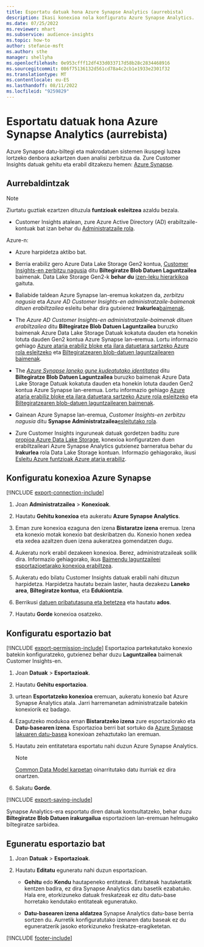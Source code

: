 ```yaml
---
title: Esportatu datuak hona Azure Synapse Analytics (aurrebista)
description: Ikasi konexioa nola konfiguratu Azure Synapse Analytics.
ms.date: 07/25/2022
ms.reviewer: mhart
ms.subservice: audience-insights
ms.topic: how-to
author: stefanie-msft
ms.author: sthe
manager: shellyha
ms.openlocfilehash: 0e953cfff12df433d033717d58b28c2834468916
ms.sourcegitcommit: 086f75136132d561cd78a4c2cb1e1933e2301f32
ms.translationtype: MT
ms.contentlocale: eu-ES
ms.lasthandoff: 08/11/2022
ms.locfileid: "9259829"
---
```

# <a name="export-data-to-azure-synapse-analytics-preview"></a>Esportatu datuak hona Azure Synapse Analytics (aurrebista)

Azure Synapse datu-biltegi eta makrodatuen sistemen ikuspegi luzea lortzeko denbora azkartzen duen analisi zerbitzua da. Zure Customer Insights datuak gehitu eta erabil ditzakezu hemen: [Azure Synapse](/azure/synapse-analytics/overview-what-is).

## <a name="prerequisites"></a>Aurrebaldintzak

> [!NOTE]
> Ziurtatu guztiak ezartzen dituzula **funtzioak esleitzea** azaldu bezala.

- Customer Insights atalean, zure Azure Active Directory (AD) erabiltzaile-kontuak bat izan behar du [Administratzaile rola](permissions.md#add-users).

Azure-n:

- Azure harpidetza aktibo bat.

- Berria erabiliz gero Azure Data Lake Storage Gen2 kontua, [Customer Insights-en zerbitzu nagusia](connect-service-principal.md) ditu **Biltegiratze Blob Datuen Laguntzailea** baimenak. Data Lake Storage Gen2-k **behar du** [izen-leku hierarkikoa](/azure/storage/blobs/data-lake-storage-namespace) gaituta.

- Baliabide taldean Azure Synapse lan-eremua kokatzen da, *zerbitzu nagusia* eta *Azure AD Customer Insights-en administratzaile-baimenak dituen erabiltzailea* esleitu behar dira gutxienez **Irakurlea**[baimenak](/azure/role-based-access-control/role-assignments-portal).

- The *Azure AD Customer Insights-en administratzaile-baimenak dituen erabiltzailea* ditu **Biltegiratze Blob Datuen Laguntzailea** buruzko baimenak Azure Data Lake Storage Datuak kokatuta dauden eta honekin lotuta dauden Gen2 kontua Azure Synapse lan-eremua. Lortu informazio gehiago [Azure ataria erabiliz bloke eta ilara datuetara sartzeko Azure rola esleitzeko](/azure/storage/common/storage-auth-aad-rbac-portal) eta [Biltegiratzearen blob-datuen laguntzailearen baimenak](/azure/role-based-access-control/built-in-roles#storage-blob-data-contributor).

- The *[Azure Synapse laneko gune kudeatutako identitatea](/azure/synapse-analytics/security/synapse-workspace-managed-identity)* ditu **Biltegiratze Blob Datuen Laguntzailea** buruzko baimenak Azure Data Lake Storage Datuak kokatuta dauden eta honekin lotuta dauden Gen2 kontua Azure Synapse lan-eremua. Lortu informazio gehiago [Azure ataria erabiliz bloke eta ilara datuetara sartzeko Azure rola esleitzeko](/azure/storage/common/storage-auth-aad-rbac-portal) eta [Biltegiratzearen blob-datuen laguntzailearen baimenak](/azure/role-based-access-control/built-in-roles#storage-blob-data-contributor).

- Gainean Azure Synapse lan-eremua, *Customer Insights-en zerbitzu nagusia* ditu **Synapse Administratzailea**[esleitutako rola](/azure/synapse-analytics/security/how-to-set-up-access-control).

- Zure Customer Insights inguruneak datuak gordetzen baditu zure [propioa Azure Data Lake Storage](own-data-lake-storage.md), konexioa konfiguratzen duen erabiltzaileari Azure Synapse Analytics gutxienez barneratua behar du **Irakurlea** rola Data Lake Storage kontuan. Informazio gehiagorako, ikusi [Esleitu Azure funtzioak Azure ataria erabiliz](/azure/role-based-access-control/role-assignments-portal).

## <a name="set-up-connection-to-azure-synapse"></a>Konfiguratu konexioa Azure Synapse

[!INCLUDE [export-connection-include](includes/export-connection-admn.md)]

1. Joan **Administratzailea** > **Konexioak**.

1. Hautatu **Gehitu konexioa** eta aukeratu **Azure Synapse Analytics**.

1. Eman zure konexioa ezaguna den izena **Bistaratze izena** eremua. Izena eta konexio motak konexio bat deskribatzen du. Konexio honen xedea eta xedea azaltzen duen izena aukeratzea gomendatzen dugu.

1. Aukeratu nork erabil dezakeen konexioa. Berez, administratzaileak soilik dira. Informazio gehiagorako, ikus [Baimendu laguntzaileei esportazioetarako konexioa erabiltzea](connections.md#allow-contributors-to-use-a-connection-for-exports).

1. Aukeratu edo bilatu Customer Insights datuak erabili nahi dituzun harpidetza. Harpidetza hautatu bezain laster, hauta dezakezu **Laneko area**, **Biltegiratze kontua**, eta **Edukiontzia**.

1. Berrikusi [datuen pribatutasuna eta betetzea](connections.md#data-privacy-and-compliance) eta hautatu **ados**.

1. Hautatu **Gorde** konexioa osatzeko.

## <a name="configure-an-export"></a>Konfiguratu esportazio bat

[!INCLUDE [export-permission-include](includes/export-permission.md)] Esportazioa partekatutako konexio batekin konfiguratzeko, gutxienez behar duzu **Laguntzailea** baimenak Customer Insights-en.

1. Joan **Datuak** > **Esportazioak**.

1. Hautatu **Gehitu esportazioa**.

1. urtean **Esportatzeko konexioa** eremuan, aukeratu konexio bat Azure Synapse Analytics atala. Jarri harremanetan administratzaile batekin konexiorik ez badago.

1. Ezagutzeko modukoa eman **Bistaratzeko izena** zure esportaziorako eta **Datu-basearen izena**. Esportazioa berri bat sortuko da [Azure Synapse lakuaren datu-basea](/azure/synapse-analytics/database-designer/concepts-lake-database) konexioan zehaztutako lan eremuan.

1. Hautatu zein entitatetara esportatu nahi duzun Azure Synapse Analytics.
   > [!NOTE]
   > [Common Data Model karpetan](connect-common-data-model.md) oinarritutako datu iturriak ez dira onartzen.

1. Sakatu **Gorde**.

[!INCLUDE [export-saving-include](includes/export-saving.md)]

Synapse Analytics-era esportatu diren datuak kontsultatzeko, behar duzu **Biltegiratze Blob Datuen irakurgailua** esportazioen lan-eremuan helmugako biltegiratze sarbidea.

## <a name="update-an-export"></a>Eguneratu esportazio bat

1. Joan **Datuak** > **Esportazioak**.

1. Hautatu **Editatu** eguneratu nahi duzun esportazioan.

   - **Gehitu** edo **Kendu** hautapeneko entitateak. Entitateak hautaketatik kentzen badira, ez dira Synapse Analytics datu basetik ezabatuko. Hala ere, etorkizuneko datuak freskatzeak ez ditu datu-base horretako kendutako entitateak eguneratuko.

   - **Datu-basearen izena aldatzea** Synapse Analytics datu-base berria sortzen du. Aurretik konfiguratutako izenaren datu baseak ez du eguneratzerik jasoko etorkizuneko freskatze-eragiketetan.

[!INCLUDE [footer-include](includes/footer-banner.md)]
